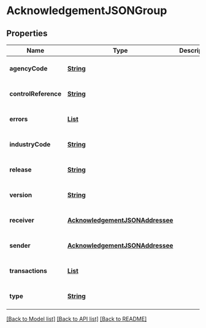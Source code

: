 # AcknowledgementJSONGroup
## Properties

Name | Type | Description | Notes
------------ | ------------- | ------------- | -------------
**agencyCode** | [**String**](string.md) |  | [optional] [default to null]
**controlReference** | [**String**](string.md) |  | [optional] [default to null]
**errors** | [**List**](AcknowledgementJSONSegmentError.md) |  | [optional] [default to null]
**industryCode** | [**String**](string.md) |  | [optional] [default to null]
**release** | [**String**](string.md) |  | [optional] [default to null]
**version** | [**String**](string.md) |  | [optional] [default to null]
**receiver** | [**AcknowledgementJSONAddressee**](AcknowledgementJSONAddressee.md) |  | [optional] [default to null]
**sender** | [**AcknowledgementJSONAddressee**](AcknowledgementJSONAddressee.md) |  | [optional] [default to null]
**transactions** | [**List**](AcknowledgementJSONTransaction.md) |  | [optional] [default to null]
**type** | [**String**](string.md) |  | [optional] [default to null]

[[Back to Model list]](../README.md#documentation-for-models) [[Back to API list]](../README.md#documentation-for-api-endpoints) [[Back to README]](../README.md)

